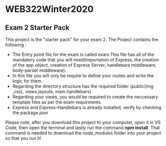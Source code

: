 # WEB322Winter2020
## Exam 2 Starter Pack
This project is the "starter pack" for your exam 2.
The Project contains the following :
  * The Entry point file for the exam is called exam.This file has all of the mandatory code that you will need(importation of Express, the creation of the app object, creation of Express Server, handlebars middleware, body-parser middleware). 
  * In this file you will only be require to define your routes and write the logic for them.
  * Regarding the directory structure has the required folder (public(img ,css), views,layouts, main.handlebars)
  * Regarding your views, you would be required to create the neccessary template files as per the exam requirments.
  * Express and Express-Handlebars is already installed, verify by checking the package.json
  
Please note, after you download this project to your computer, open it in VS Code, then open the terminal and lastly run the command **npm install**. That command is needed to download the node_modules folder into your project so that you run it!
